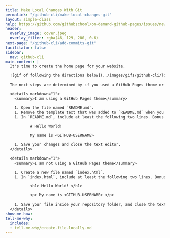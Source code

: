 ```yaml
---
title: Make Local Changes With Git
permalink: "/github-cli/make-local-changes-git"
layout: simple-class
help: https://github.com/githubschool/on-demand-github-pages/issues/new?title=I%20need%20help&body=Describe%20what%20you%20need%20help%20with%20here.&labels=Help%20Wanted
header:
  overlay_image: cover.jpeg
  overlay_filter: rgba(46, 129, 200, 0.6)
next-page: "/github-cli/add-commits-git"
facilitator: false
sidebar:
  nav: github-cli
main-content: |
  It's time to create the home page for your website.

  ![gif of following the directions below](../images/gifs/github-cli/local-files.gif)

  The next steps are determined by if you used a GitHub Pages theme or decided to just enable GitHub Pages on your repository.

  <details markdown="1">
    <summary>I am using a GitHub Pages theme</summary>

    1. Open the file named `README.md`.
    1. Remove the template text that was added to `README.md` when you selected your theme.
    1. In `README.md`, include at least the following two lines. Bonus points for including more information.

           # Hello World!

           My name is <GITHUB-USERNAME>

    1. Save your changes and close the text editor.
  </details>

  <details markdown="1">
    <summary>I am not using a GitHub Pages theme</summary>

    1. Create a new file named `index.html`.
    1. In `index.html`, include at least the following two lines. Bonus points for including more information, or using [Jekyll Themes](http://jekyllthemes.org/) to create a more robust site.

           <h1> Hello World! </h1>

           <p> My name is <GITHUB-USERNAME> </p>

    1. Save your file inside your repository folder, and close the text editor.
  </details>
show-me-how: 
tell-me-why:
  includes:
  - tell-me-why/create-file-locally.md
---
```


